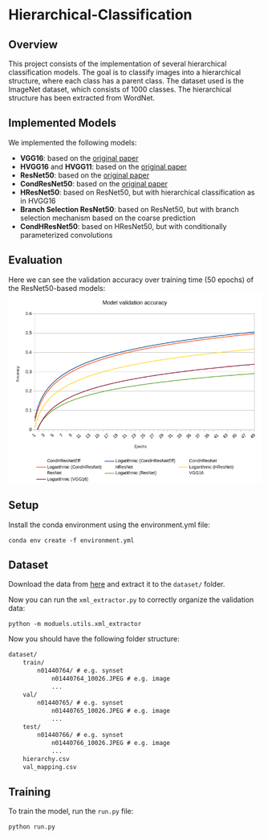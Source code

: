 # Hierarchical-Classification

## Overview
This project consists of the implementation of several hierarchical classification models. The goal is to classify images into a hierarchical structure, where each class has a parent class. The dataset used is the ImageNet dataset, which consists of 1000 classes. The hierarchical structure has been extracted from WordNet.

## Implemented Models
We implemented the following models:
- **VGG16​**: based on the [original paper](https://arxiv.org/abs/1409.1556)
- **HVGG16​** and **HVGG11**: based on the [original paper](https://doi.org/10.1016/j.eswa.2018.09.022)
- **ResNet50​**: based on the [original paper](https://arxiv.org/abs/1512.03385)
- **CondResNet50**: based on the [original paper](https://doi.org/10.48550/arXiv.1904.04971)
- **HResNet​50**: based on ResNet50, but with hierarchical classification as in HVGG16
- **Branch Selection ResNet​50**: based on ResNet50, but with branch selection mechanism based on the coarse prediction
- **CondHResNet50**: based on HResNet50, but with conditionally parameterized convolutions

## Evaluation
Here we can see the validation accuracy over training time (50 epochs) of the ResNet50-based models:
![Validation](images/validation.png)

## Setup
Install the conda environment using the environment.yml file:
```
conda env create -f environment.yml
```

## Dataset
Download the data from [here](https://image-net.org/challenges/LSVRC/2012/2012-downloads.php) and extract it to the `dataset/` folder.

Now you can run the `xml_extractor.py` to correctly organize the validation data:
```
python -m moduels.utils.xml_extractor
```

Now you should have the following folder structure:
```
dataset/
    train/
        n01440764/ # e.g. synset
            n01440764_10026.JPEG # e.g. image
            ...
    val/
        n01440765/ # e.g. synset
            n01440765_10026.JPEG # e.g. image
            ...
    test/
        n01440766/ # e.g. synset
            n01440766_10026.JPEG # e.g. image
            ...
    hierarchy.csv
    val_mapping.csv
```

## Training
To train the model, run the `run.py` file:
```
python run.py
```